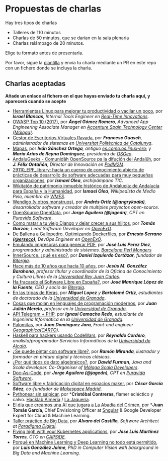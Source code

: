 # Propuestas de charlas

Hay tres tipos de charlas

* Talleres de 110 minutos
* Charlas de 50 minutos, que se darían en la sala plenaria
* Charlas relámpago de 20 minutos.

Elige tu formato antes de presentarla.

Por favor, sigue la
[plantilla](plantilla.md) y envía tu charla mediante un PR en este
repo con un fichero donde se incluya la charla.

## Charlas aceptadas

**Añade un enlace al fichero en el que hayas enviado tu charla aquí, y
aparecerá cuando se acepte**

* [Herramientas Linux para mejorar tu productividad o vacilar un poco](herramientas-linux.md), por ***Israel Blancas**, Internal Tools Engineer en [Real-Time Innovations](https://www.rti.com/)*.
* [OWASP Top 10 (2017)](owasp-top-10_2017.md), por ***Ángel Gómez Romero**, Advanced App Engineering Associate Manager en [Accenture Spain Technology Center (Málaga)](https://www.accenture.com/es-es/delivery-center-malaga)*.
* [Gestor de Escritorios Virtuales Ravada](ravada.md), por ***Francesc Guasch**, administrador de sistemas en [Universitat Politècnica de Catalunya](https://www.upc.edu)*.
* [Mapas](mapas.md), por ***Iván Sánchez Ortega**, antiguo [es.comp.os.linux-ero](http://www.escomposlinux.org/)*; y ***María Arias de Reyna Domínguez**, presidenta de [OSGeo](https://www.osgeo.org/)*.
* [AndaluGeeks - Comunidâh OpenSource pa la difuçión del Andalûh](andalugeeks.md), por ***J. Félix Ontañón**, Director de Innovación en [PodM2M](https://podm2m.com/)*.
* [29110_EPF_library: hacía un cuerpo de conocimiento abierto de prácticas de desarrollo de software adecuadas para muy pequeñas organizaciones](29110-EPF_library.md), por ***Ismael Olea***, *archipámpano TIC*.
* [Wikitatón de patrimonio inmueble histórico de Andalucía: de Andalucía para España y la Humanidad](Wikitaton.md), por ***Ismael Olea***, *Wikipedista de Medio Pelo, miembro de [WMES](http://wikimedia.es)*.
* [Wendigo (y otros monstruos)](wendigo.md), por ***Andrés Ortíz (@angrykoala)**, desarrollador software y creador de multiples proyectos open-source*.
* [OpenSource OpenData](OpenSourceOpenData.md), por ***Jorge Aguilera (@jagedn)**, CPT en [Puravida Software](https://www.puravida-software.com/)*.
* [Como matar a tu viejo Django y dejar crecer a sus hijitos](django-hijitos.md), por ***Tomás Garzón**, Lead Software Developer en [OpenExO](https://www.openexo.com)*.
* [De Ballena a Gallopedro. Optimizando Dockerfiles](dockerfile-optimization.md), por ***Ernesto Serrano ([@erseco](https://github.com/erseco))**, DevOps Engineer en [OpenExO](https://www.openexo.com)*.
* [Emulando impresoras para generar PDF](papel2pdf.md), por ***José Luis Perez Diez**, programador y administrado de sistemas. [Barcelona Perl Mongers](https://www.meetup.com/es-ES/barcelonapm/)*
* [InnerSource, ¿qué es eso?](innersource.md), por ***Daniel Izquierdo Cortázar**, fundador de [Bitergia](https://bitergia.com)*.
* [Hace más de 10 años que hacía 10 años](10y10.md), por ***Jesús M. González Barahona**, profesor titular y coordinador de la Oficina de Conocimiento y Cultura Libres de la [Universidad Rey Juan Carlos](https://www.urjc.es/).*
* [Ha fracasdo el Software Libre en España?](ha-fracasado-software-libre-espana.md), por ***José Manrique López de la Fuente**, CEO y socio de [Bitergia](https://bitergia.com)*.
* [En las tripas de Keras](EnLasTripasDeKeras.md), por ***Miguel Lopez** y **Bartolomé Ortiz**, estudiantes de doctorado de la [Universidad de Granada](https://www.ugr.es/)*.
* [Cosas que molan en lenguajes de programación modernos](lenguajes-molan.md), por ***Juan Julián Merelo**, profesor en la [Universidad de Granada](https://www.ugr.es/)*.
* [API Telegram + PHP](API-Telegram-PHP.md), por ***Ignasi Camacho Redo**, estudiante de Ingeniería Informática en la [Universidad de Granada](https://www.ugr.es/)*.
* [Palomitas](palomitas.md), por ***Juan Domínguez Jara**, Front-end engineer [Geographica](https://geographica.com/es/)([CARTO](https://carto.com/))*.
* [Haskell para hackers usando CodeWars](haskell-codewars.md), por ***Reynaldo Cordero**, analista/programador Servicios Informáticos de la [Universidad de Alcalá](https://www.uah.es/es/)*.
* [¿Se puede pintar con software libre?](pintar_software_libre.md), por ***Ramón Miranda**, ilustrador y formador en pintura digital y técnicas clásicas*.
* [¿Por qué tipos de dato algebraicos?](por_que_tipos_datos_algebraicos.md), por ***Dawid Furman**, Java and Scala developer. Co-Organiser of [Málaga Scala Developers](https://www.meetup.com/es-ES/Malaga-Scala/)*.
* [Doc-As-Code](Doc-As-Code.md), por ***Jorge Aguilera (@jagedn)**, CPT en [Puravida Software](https://www.puravida-software.com/)*.
* [Software libre y fabricación digital en espacios maker](software-libre-y-fabricacion-digital-en-espacios-maker.md), por ***César García Sáez**, co-fundador de [Makespace Madrid](https://makespacemadrid.org/)*.
* [Pythonear sin salpicar](pythonear-sin-salpicar.md), por ***Cristóbal Contreras**, flamer ecléctico y calvo. [Hacklab Almería](https://hacklabalmeria.net/) / [La Jaquería](https://lajaqueria.org/).
* [El día que creamos una AI que jugara a La Abadía del Crimen](charla_abadia.md), por ***Juan Tomás García**, Chief Envisioning Officer at [Sngular](https://www.sngular.com/) & Google Developer Expert for Cloud & Machine Learning.
* [Taller práctico de Big Data](taller_bigdata.md), por ***Alvaro del Castillo**, Software Architect at [Paradigma Digital](https://www.paradigmadigital.com/)*.
* [Flying high with your Kubernetes applications](flying-high-with-your-kubernetes-applications.md), por ***Jose Luis Martínez Torres**, CTO en [CAPSiDE](https://www.capside.com/)*.
* [Porqué en Machine Learning y Deep Learning no todo está permitido](MLyDL.md), por ***Luis González Jaime**, PhD in Computer Vision with background in Big Data and Machine Learning.*
